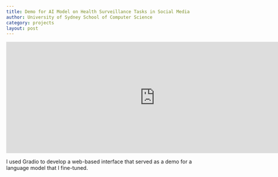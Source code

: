 ```yaml
---
title: Demo for AI Model on Health Surveillance Tasks in Social Media
author: University of Sydney School of Computer Science
category: projects
layout: post
---
```


<iframe
	src="https://publichealthsurveillance-phs-bert.hf.space"
	frameborder="0"
	width="800"
	height="300"
></iframe>

I used Gradio to develop a web-based interface that served as a demo for a language model that I fine-tuned.
